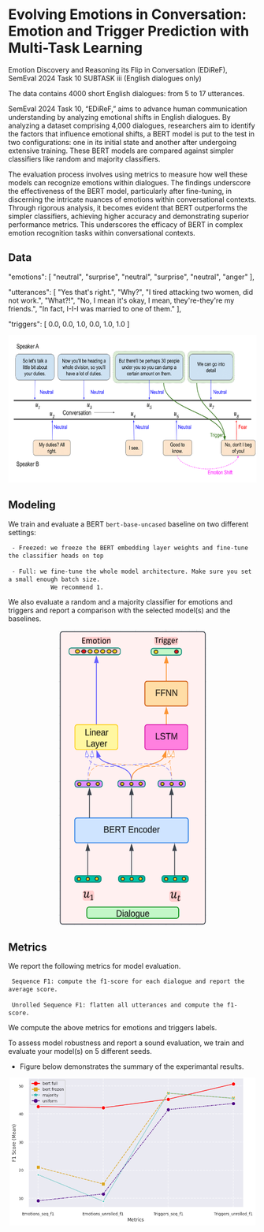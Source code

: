 # Evolving Emotions in Conversation: Emotion and Trigger Prediction with Multi-Task Learning
Emotion Discovery and Reasoning its Flip in Conversation (EDiReF), SemEval 2024 Task 10 SUBTASK iii (English dialogues only) 

The data contains 4000 short English dialogues: from 5 to 17 utterances.

SemEval 2024 Task 10, “EDiReF,” aims to advance human communication understanding by analyzing emotional shifts in English dialogues. By analyzing a dataset comprising 4,000 dialogues, researchers aim to identify the factors that influence emotional shifts, a BERT model is put to the test in two configurations: one in its initial state and another after undergoing extensive training. These BERT models are compared against simpler classifiers like random and majority classifiers. 

The evaluation process involves using metrics to measure how well these models can recognize emotions within dialogues. The findings underscore the effectiveness of the BERT model, particularly after fine-tuning, in discerning the intricate nuances of emotions within conversational contexts. Through rigorous analysis, it becomes evident that BERT outperforms the simpler classifiers, achieving higher accuracy and demonstrating superior performance metrics. This underscores the efficacy of BERT in complex emotion recognition tasks within conversational contexts.

## Data
"emotions":
[
   "neutral",
   "surprise",
   "neutral",
   "surprise",
   "neutral",
   "anger"
],

"utterances":
[
   "Yes that's right.",
   "Why?",
   "I tired attacking two women, did not work.",
   "What?!",
   "No, I mean it's okay, I mean, they're-they're my friends.",
   "In fact, I-I-I was married to one of them."
],

"triggers":
[
   0.0,
   0.0,
   1.0,
   0.0,
   1.0,
   1.0
]
<p align="center">
    <img src="imgs/efr-eg-2.png", style="width: 600px; height: 300px;"/></center>
</p>


## Modeling

We train and evaluate a BERT `bert-base-uncased` baseline on two different settings:

     - Freezed: we freeze the BERT embedding layer weights and fine-tune the classifier heads on top
     
     - Full: we fine-tune the whole model architecture. Make sure you set a small enough batch size. 
                We recommend 1.

We also evaluate a random and a majority classifier for emotions and triggers and report a comparison with the selected model(s) and the baselines.
<p align="center">
    <img src="imgs/model.png", style="width: 300px; height: 600px;"/></center>
</p>

## Metrics

We report the following metrics for model evaluation.

     Sequence F1: compute the f1-score for each dialogue and report the average score.

     Unrolled Sequence F1: flatten all utterances and compute the f1-score.

We compute the above metrics for emotions and triggers labels.

To assess model robustness and report a sound evaluation, we train and evaluate your model(s) on 5 different seeds.

* Figure below demonstrates the summary of the experimantal results.
<p align="center">
    <img src="imgs/comparison.png", style="width: 500px; height: 300px;"/></center>
</p>


